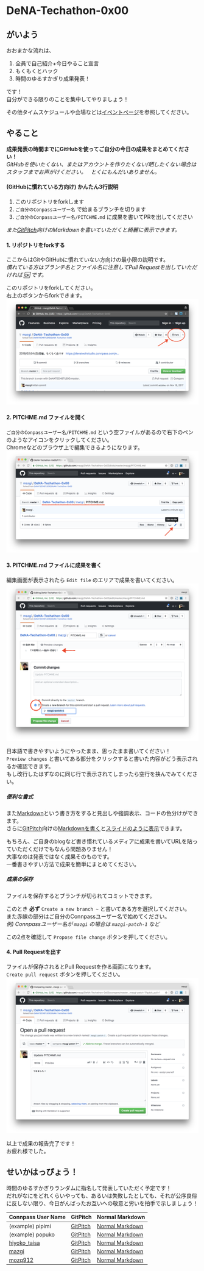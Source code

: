 # DeNA-Techathon-0x00

## がいよう

おおまかな流れは、

1. 全員で自己紹介+今日やること宣言
1. もくもくとハック
1. 時間のゆるすかぎり成果発表！

です！  
自分ができる限りのことを集中してやりましょう！

その他タイムスケジュールや会場などは[イベントページ](https://denatechstudio.connpass.com/event/72710/)を参照してください。

## やること

**成果発表の時間までにGitHubを使ってご自分の今日の成果をまとめてください！**  
*GitHubを使いたくない、またはアカウントを作りたくない/晒したくない場合はスタッフまでお声がけください。*  
*とくにもんだいありません。*

#### (GitHubに慣れている方向け) かんたん3行説明

1. このリポジトリをforkします
1. `ご自分のConpassユーザー名` で始まるブランチを切ります
1. `ご自分のConpassユーザー名/PITCHME.md` に成果を書いてPRを出してください

*また[GitPitch](https://github.com/gitpitch/gitpitch/wiki)向けのMarkdownを書いていただくと綺麗に表示できます。*

#### 1. リポジトリをforkする

ここからはGitやGitHubに慣れていない方向けの最小限の説明です。  
*慣れている方はブランチ名とファイル名に注意してPull Requestを出していただければ :ok: です。*

このリポジトリをforkしてください。  
右上のボタンからforkできます。  
![](images/image_0001.png)

#### 2. PITCHME.md ファイルを開く

`ご自分のConpassユーザー名/PITCHME.md` という空ファイルがあるので右下のペンのようなアイコンをクリックしてください。  
Chromeなどのブラウザ上で編集できるようになります。  
![](images/image_0011.png)

#### 3. PITCHME.md ファイルに成果を書く

編集画面が表示されたら `Edit file` のエリアで成果を書いてください。  
![](images/image_0021.png)

日本語で書きやすいようにやったまま、思ったまま書いてください！  
`Preview changes` と書いてある部分をクリックすると書いた内容がどう表示されるか確認できます。  
もし改行したはずなのに同じ行で表示されてしまったら空行を挟んでみてください。

##### 便利な書式

また[Markdown](https://guides.github.com/features/mastering-markdown/)という書き方をすると見出しや強調表示、コードの色分けができます。  
さらに[GitPitch](https://github.com/gitpitch/gitpitch/wiki)向けの[Markdownを書く](https://github.com/gitpitch/gitpitch/blob/master/PITCHME.md)と[スライドのように表示](https://gitpitch.com/gitpitch/gitpitch#/)できます。

もちろん、ご自身のblogなど書き慣れているメディアに成果を書いてURLを貼っていただくだけでもなんら問題ありません！  
大事なのは発表ではなく成果そのものです。  
一番書きやすい方法で成果を簡単にまとめてください。

##### 成果の保存

ファイルを保存するとブランチが切られてコミットできます。

このとき **必ず** `Create a new branch ~` と書いてある方を選択してください。  
また赤線の部分はご自分のConnpassユーザー名で始めてください。  
*例) Connpassユーザー名が `mazgi` の場合は `mazgi-patch-1` など*

この2点を確認して `Propose file change` ボタンを押してください。

#### 4. Pull Requestを出す

ファイルが保存されるとPull Requestを作る画面になります。  
`Create pull request` ボタンを押してください。  
![](images/image_0031.png)

以上で成果の報告完了です！  
お疲れ様でした。

## せいかはっぴょう！

時間のゆるすかぎりランダムに指名して発表していただく予定です！  
だれがなにをどれくらいやっても、あるいは失敗したとしても、それが公序良俗に反しない限り、今日がんばったお互いへの敬意と労いを拍手で示しましょう！

Connpass User Name | GitPitch | Normal Markdown
---|---|---
(example) pipimi|[GitPitch](https://gitpitch.com/DeNATECHSTUDIO/DeNA-Techathon-0x00/master?p=pipimi)|[Normal Markdown](pipimi/PITCHME.md)
(example) popuko|[GitPitch](https://gitpitch.com/DeNATECHSTUDIO/DeNA-Techathon-0x00/master?p=popuko)|[Normal Markdown](popuko/PITCHME.md)
[hiyoko_taisa](https://connpass.com/user/hiyoko_taisa/)|[GitPitch](https://gitpitch.com/DeNATECHSTUDIO/DeNA-Techathon-0x00/master?p=hiyoko_taisa)|[Normal Markdown](hiyoko_taisa/PITCHME.md)
[mazgi](https://connpass.com/user/mazgi/)|[GitPitch](https://gitpitch.com/DeNATECHSTUDIO/DeNA-Techathon-0x00/master?p=mazgi)|[Normal Markdown](mazgi/PITCHME.md)
[mozq912](https://connpass.com/user/mozq912/)|[GitPitch](https://gitpitch.com/DeNATECHSTUDIO/DeNA-Techathon-0x00/master?p=mozq912)|[Normal Markdown](mozq912/PITCHME.md)
